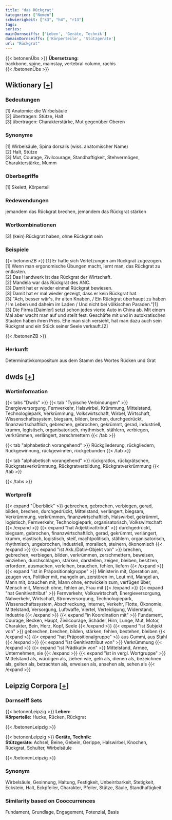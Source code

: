 ```yaml
---
title: "das Rückgrat"
kategorien: ["Nomen"]
schwierigkeit: ["k3", "h4", "r13"]
tags:
series:
mainDornseiffs: ['Leben', 'Geräte, Technik']
domainDornseiffs: ['Körperteile', 'Stützgeräte']
url: "Rückgrat"
---
```


{{< betonenÜbs >}}
**Übersetzung:**  
backbone, spine, mainstay, vertebral  column, rachis  
{{< /betonenÜbs >}}

## Wiktionary [[+](https://de.wiktionary.org/wiki/Rückgrat)]

### Bedeutungen
[1] Anatomie: die Wirbelsäule  
[2] übertragen: Stütze, Halt  
[3] übertragen: Charakterstärke, Mut gegenüber Oberen  

### Synonyme
[1] Wirbelsäule, Spina dorsalis (wiss. anatomischer Name)  
[2] Halt, Stütze  
[3] Mut, Courage, Zivilcourage, Standhaftigkeit, Stehvermögen, Charakterstärke, Mumm  

### Oberbegriffe
[1] Skelett, Körperteil  

### Redewendungen
jemandem das Rückgrat brechen, jemandem das Rückgrat stärken  

### Wortkombinationen
[3] (kein) Rückgrat haben, ohne Rückgrat sein  

### Beispiele
{{< betonenZB >}}
[1] Er hatte sich Verletzungen am Rückgrat zugezogen.  
[1] Wenn man ergonomische Übungen macht, lernt man, das Rückgrat zu entlasten.  
[2] Das Handwerk ist das Rückgrat der Wirtschaft.  
[2] Mandela war das Rückgrat des ANC.  
[3] Damit hat er wieder einmal Rückgrat bewiesen.  
[3] Damit hat er mal wieder gezeigt, dass er kein Rückgrat hat.  
[3] "Ach, besser wär's, ihr alten Knaben, / Ein Rückgrat überhaupt zu haben / Im Leben und daheim im Laden / Und nicht bei völkischen Paraden."[1]  
[3] Die Firma [Daimler] setzt schon jedes vierte Auto in China ab. Mit einem Mal aber wacht man auf und stellt fest: Geschäfte mit und in autokratischen Staaten haben ihren Preis. Ehe man sich versieht, hat man dazu auch sein Rückgrat und ein Stück seiner Seele verkauft.[2]  

{{< /betonenZB >}}
### Herkunft
Determinativkompositum aus dem Stamm des Wortes Rücken und Grat  



## dwds [[+](https://www.dwds.de/wb/Rückgrat)]

### Wortinformation
{{< tabs "Dwds" >}}
{{< tab "Typische Verbindungen" >}}
Energieversorgung, Fernverkehr, Halswirbel, Krümmung, Mittelstand, Technologiepark, Verkrümmung, Volkswirtschaft, Wirbel, Wirtschaft, Wissenschaftssystem, biegsam, bilden, brechen, durchgedrückt, finanzwirtschaftlich, gebrechen, gebrochen, gekrümmt, gerad, industriell, krumm, logistisch, organisatorisch, rhythmisch, stählern, verbiegen, verkrümmen, verlängert, zerschmettern
{{< /tab >}}

{{< tab "alphabetisch vorangehend" >}}
Rückgliederung, rückgliedern, Rückgewinnung, rückgewinnen, rückgebunden
{{< /tab >}}

{{< tab "alphabetisch vorangehend" >}}
rückgratlos, rückgrätschen, Rückgratsverkrümmung, Rückgratverbildung, Rückgratverkrümmung
{{< /tab >}}

{{< /tabs >}}

### Wortprofil
{{< expand "Überblick" >}} gebrechen, gebrochen, verbiegen, gerad, bilden, brechen, durchgedrückt, Mittelstand, verlängert, biegsam, Verkrümmung, verkrümmen, finanzwirtschaftlich, Halswirbel, gekrümmt, logistisch, Fernverkehr, Technologiepark, organisatorisch, Volkswirtschaft {{< /expand >}}
{{< expand "hat Adjektivattribut" >}} durchgedrückt, biegsam, gebrochen, finanzwirtschaftlich, gerad, gekrümmt, verlängert, krumm, elastisch, logistisch, steif, machtpolitisch, stählern, organisatorisch, rhythmisch, ungebrochen, industriell, moralisch, steinern, ökonomisch {{< /expand >}}
{{< expand "ist Akk./Dativ-Objekt von" >}} brechen, gebrechen, verbiegen, bilden, verkrümmen, zerschmettern, beweisen, einziehen, durchschlagen, stärken, darstellen, zeigen, bleiben, besitzen, erfordern, ausmachen, verleihen, brauchen, fehlen, liefern {{< /expand >}}
{{< expand "ist in Präpositionalgruppe" >}} Ministerin mit, Operation am, zeugen von, Politiker mit, mangeln an, zerstören im, Leut mit, Mangel an, Mann mit, brauchen mit, Mann ohne, entwickeln zum, verfügen über, Mensch mit, Mensch ohne, fehlen an, Frau mit {{< /expand >}}
{{< expand "hat Genitivattribut" >}} Fernverkehr, Volkswirtschaft, Energieversorgung, Nahverkehr, Wirtschaft, Stromversorgung, Technologiepark, Wissenschaftssystem, Abschreckung, Internet, Verkehr, Flotte, Ökonomie, Mittelstand, Versorgung, Luftwaffe, Viertel, Verteidigung, Widerstand, Industrie {{< /expand >}}
{{< expand "in Koordination mit" >}} Fundament, Courage, Becken, Haupt, Zivilcourage, Schädel, Hirn, Lunge, Mut, Motor, Charakter, Bein, Herz, Kopf, Seele {{< /expand >}}
{{< expand "ist Subjekt von" >}} gebrechen, brechen, bilden, stärken, fehlen, bestehen, bleiben {{< /expand >}}
{{< expand "hat Präpositionalgruppe" >}} aus Gummi, aus Stahl {{< /expand >}}
{{< expand "ist Genitivattribut von" >}} Verkrümmung {{< /expand >}}
{{< expand "ist Prädikativ von" >}} Mittelstand, Armee, Unternehmen, sie {{< /expand >}}
{{< expand "ist in vergl. Wortgruppe" >}} Mittelstand als, würdigen als, ziehen wie, geln als, dienen als, bezeichnen als, gelten als, betrachten als, erweisen als, ansehen als, sehen als {{< /expand >}}

## Leipzig Corpora [[+](https://corpora.uni-leipzig.de/en/res?word=Rückgrat&corpusId=deu_newscrawl-public_2018)]

### Dornseiff Sets
{{< betonenLeipzig >}}
**Leben:**  
**Körperteile:** Hucke, Rücken, Rückgrat  

{{< /betonenLeipzig >}}


{{< betonenLeipzig >}}
**Geräte, Technik:**  
**Stützgeräte:** Achsel, Beine, Gebein, Gerippe, Halswirbel, Knochen, Rückgrat, Schulter, Wirbelsäule  

{{< /betonenLeipzig >}}

### Synonym
Wirbelsäule, Gesinnung, Haltung, Festigkeit, Unbeirrbarkeit, Stetigkeit, Eckstein, Halt, Eckpfeiler, Charakter, Pfeiler, Stütze, Säule, Standhaftigkeit


### Similarity based on Cooccurrences
Fundament, Grundlage, Engagement, Potenzial, Basis

